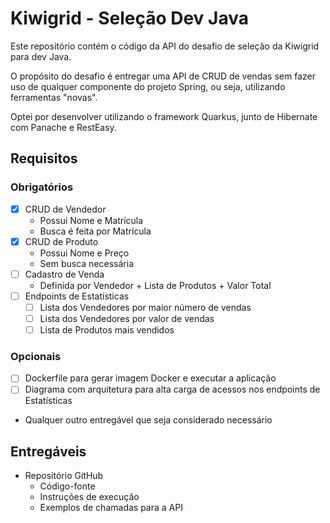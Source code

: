 # Kiwigrid - Seleção Dev Java

Este repositório contém o código da API do desafio de seleção da Kiwigrid para dev Java.

O propósito do desafio é entregar uma API de CRUD de vendas sem fazer uso de qualquer componente do projeto Spring, ou seja, utilizando ferramentas "novas".

Optei por desenvolver utilizando o framework Quarkus, junto de Hibernate com Panache e RestEasy.

## Requisitos

### Obrigatórios

 - [x] CRUD de Vendedor
	- Possui Nome e Matrícula
	- Busca é feita por Matrícula
 - [x] CRUD de Produto
	- Possui Nome e Preço
	- Sem busca necessária
 - [ ] Cadastro de Venda
	- Definida por Vendedor + Lista de Produtos + Valor Total
 - [ ] Endpoints de Estatísticas
	- [ ] Lista dos Vendedores por maior número de vendas
	- [ ] Lista dos Vendedores por valor de vendas
	- [ ] Lista de Produtos mais vendidos

### Opcionais

 - [ ] Dockerfile para gerar imagem Docker e executar a aplicação
 - [ ] Diagrama com arquitetura para alta carga de acessos nos endpoints de Estatísticas
 - Qualquer outro entregável que seja considerado necessário

## Entregáveis

 - Repositório GitHub
	- Código-fonte
	- Instruções de execução
	- Exemplos de chamadas para a API
